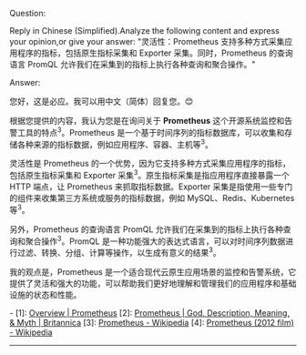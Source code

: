 Question:

Reply in Chinese (Simplified).Analyze the following content and express your opinion,or give your answer:
"灵活性：Prometheus 支持多种方式采集应用程序的指标，包括原生指标采集和 Exporter 采集。同时，Prometheus 的查询语言 PromQL 允许我们在采集到的指标上执行各种查询和聚合操作。"

Answer:

您好，这是必应。我可以用中文（简体）回复您。😊

根据您提供的内容，我认为您是在询问关于 **Prometheus** 这个开源系统监控和告警工具的特点<sup>3</sup>。Prometheus 是一个基于时间序列的指标数据库，可以收集和存储各种来源的指标数据，例如应用程序、容器、主机等<sup>3</sup>。

灵活性是 Prometheus 的一个优势，因为它支持多种方式采集应用程序的指标，包括原生指标采集和 Exporter 采集<sup>3</sup>。原生指标采集是指应用程序直接暴露一个 HTTP 端点，让 Prometheus 来抓取指标数据。Exporter 采集是指使用一些专门的组件来收集第三方系统或服务的指标数据，例如 MySQL、Redis、Kubernetes 等<sup>3</sup>。

另外，Prometheus 的查询语言 PromQL 允许我们在采集到的指标上执行各种查询和聚合操作<sup>3</sup>。PromQL 是一种功能强大的表达式语言，可以对时间序列数据进行过滤、转换、分组、计算等操作，以生成有意义的结果<sup>3</sup>。

我的观点是，Prometheus 是一个适合现代云原生应用场景的监控和告警系统，它提供了灵活和强大的功能，可以帮助我们更好地理解和管理我们的应用程序和基础设施的状态和性能。

\-
\[1]: [Overview | Prometheus](https://prometheus.io/docs/introduction/overview/)
\[2]: [Prometheus | God, Description, Meaning, & Myth | Britannica](https://www.britannica.com/topic/Prometheus-Greek-god)
\[3]: [Prometheus - Wikipedia](https://en.wikipedia.org/wiki/Prometheus)
\[4]: [Prometheus (2012 film) - Wikipedia](https://en.wikipedia.org/wiki/Prometheus_%282012_film%29)

<hr/>

